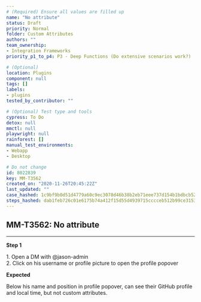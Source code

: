 ```yaml
---
# (Required) Ensure all values are filled up
name: "No attribute"
status: Draft
priority: Normal
folder: Custom Attributes
authors: ""
team_ownership: 
- Integration Frameworks
priority_p1_to_p4: P3 - Deep Functions (Do extensive scenarios work?)

# (Optional)
location: Plugins
component: null
tags: []
labels: 
- plugins
tested_by_contributor: ""

# (Optional) Test type and tools
cypress: To Do
detox: null
mmctl: null
playwright: null
rainforest: []
manual_test_environments: 
- Webapp
- Desktop

# Do not change
id: 8022839
key: MM-T3562
created_on: "2020-11-26T20:45:22Z"
last_updated: ""
case_hashed: 1c9bf9b0d51d4779a60c9ec3078d46b38b2eb71eee737d154b1bdbcb52cd1c536995f2d0e947e46b21e17987cfb2a7dc
steps_hashed: dab1feb726c01e6175b74a412f15d55d4939715cccceb512b99ce3153721766d60f37540187a3707dce6916381d649d0
---
```


<!-- (Auto-generated) Based on frontmatter's "key" and "name" -->

## MM-T3562: No attribute

---

**Step 1**

1\. Open a DM with @jason-admin\
2\. Click on his username or profile picture to open the profile popover

**Expected**

Below his name and position in profile popover, can see their GitHub profile and local time, but not custom attributes.
